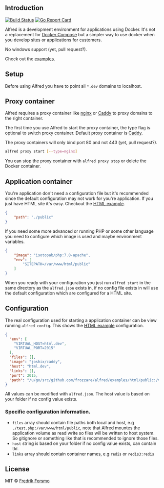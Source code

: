 ## Introduction

[![Build Status](https://travis-ci.org/frozzare/alfred.svg?branch=master)](https://travis-ci.org/frozzare/alfred) [![Go Report Card](https://goreportcard.com/badge/github.com/frozzare/alfred)](https://goreportcard.com/report/github.com/frozzare/alfred)

Alfred is a development environment for applications using Docker. It's not a replacement for [Docker Compose](https://docs.docker.com/compose/) but a simpler way to use docker when you develop sites or applications for customers.

No windows support (yet, pull request?).

Check out the [examples](https://github.com/frozzare/alfred/tree/master/examples).

## Setup

Before using Alfred you have to point all `*.dev` domains to localhost.

## Proxy container

Alfred requires a proxy container like [nginx](https://github.com/jwilder/nginx-proxy) or [Caddy](https://github.com/frozzare/caddy-proxy) to proxy domains to the right container.

The first time you use Alfred to start the proxy container, the type flag is optional to switch proxy container. Default proxy container is [Caddy](https://github.com/frozzare/caddy-proxy).

The proxy containers will only bind port 80 and not 443 (yet, pull request?).

```sh
alfred proxy start [--type=nginx]
```

You can stop the proxy container with `alfred proxy stop` or delete the Docker container.

## Application container

You're application don't need a configuration file but it's recommended since the default configuration may not work for you're application. If you just have HTML site it's easy. Checkout the [HTML example](https://github.com/frozzare/alfred/tree/master/examples/html).

```json
{
    "path": "./public"
}
```

If you need some more advanced or running PHP or some other language you need to configure which image is used and maybe environment variables.

```json
{
    "image": "isotopab/php:7.0-apache",
    "env": [
        "SITEPATH=/var/www/html/public"
    ]
}
```

When you ready with your configuration you just run `alfred start` in the same directory as the `alfred.json` exists in, if no config file exists in will use the default configuration which are configured for a HTML site.

## Configuration

The real configuration used for starting a application container can be view running `alfred config`. This shows the [HTML example](https://github.com/frozzare/alfred/tree/master/examples/html) configuration. 

```json
{
  "env": [
    "VIRTUAL_HOST=html.dev",
    "VIRTUAL_PORT=2015"
  ],
  "files": [],
  "image": "joshix/caddy",
  "host": "html.dev",
  "links": [],
  "port": 2015,
  "path": "/u/go/src/github.com/frozzare/alfred/examples/html/public:/var/www/html:ro"
}
```

All values can be modified with `alfred.json`. The host value is based on your folder if no config value exists.

### Specific configuration information.

* `files` array should contain file paths both local and host, e.g `./test.php:/var/www/html/public`, note that Alfred mountes the application volume as read write so files will be written to host system. So gitignore or something like that is recommended to ignore those files.
* `host` string is based on your folder if no config value exists, can contain tld.
* `links` array should contain container names, e.g `redis` or `redis3:redis`

## License

MIT © [Fredrik Forsmo](https://github.com/frozzare)
